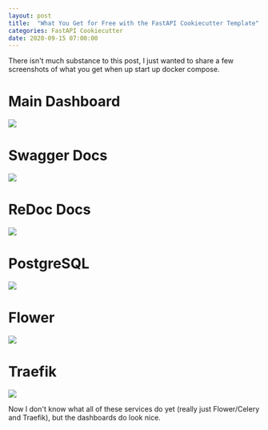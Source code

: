 ```yaml
---
layout: post
title:  "What You Get for Free with the FastAPI Cookiecutter Template"
categories: FastAPI Cookiecutter
date: 2020-09-15 07:00:00
---
```


There isn't much substance to this post, I just wanted to share a few screenshots of what you get when up start up docker compose.

# Main Dashboard
![](/../assets/2020-09-15-07-06-03.png)

# Swagger Docs
![](/../assets/2020-09-15-07-06-48.png)

# ReDoc Docs
![](/../assets/2020-09-15-07-07-14.png)

# PostgreSQL
![](/../assets/2020-09-15-07-07-43.png)

# Flower
![](/../assets/2020-09-15-07-08-01.png)

# Traefik
![](/../assets/2020-09-15-07-08-34.png)

Now I don't know what all of these services do yet (really just Flower/Celery and Traefik), but the dashboards do look nice.